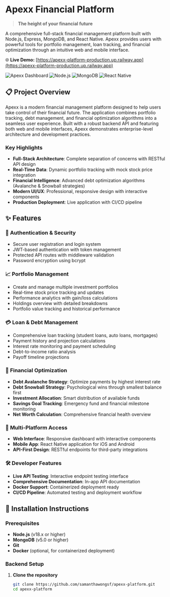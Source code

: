 # Apexx Financial Platform

> **The height of your financial future**

A comprehensive full-stack financial management platform built with Node.js, Express, MongoDB, and React Native. Apexx provides users with powerful tools for portfolio management, loan tracking, and financial optimization through an intuitive web and mobile interface.

🌐 **Live Demo:** [https://apexx-platform-production.up.railway.app](https://apexx-platform-production.up.railway.app)

![Apexx Dashboard](https://img.shields.io/badge/Status-Live-brightgreen) ![Node.js](https://img.shields.io/badge/Node.js-18.x-green) ![MongoDB](https://img.shields.io/badge/MongoDB-5.0-green) ![React Native](https://img.shields.io/badge/React%20Native-0.74-blue)

## 📋 Project Overview

Apexx is a modern financial management platform designed to help users take control of their financial future. The application combines portfolio tracking, debt management, and financial optimization algorithms into a seamless user experience. Built with a robust backend API and featuring both web and mobile interfaces, Apexx demonstrates enterprise-level architecture and development practices.

### Key Highlights
- **Full-Stack Architecture**: Complete separation of concerns with RESTful API design
- **Real-Time Data**: Dynamic portfolio tracking with mock stock price integration
- **Financial Intelligence**: Advanced debt optimization algorithms (Avalanche & Snowball strategies)
- **Modern UI/UX**: Professional, responsive design with interactive components
- **Production Deployment**: Live application with CI/CD pipeline

## ✨ Features

### 🔐 **Authentication & Security**
- Secure user registration and login system
- JWT-based authentication with token management
- Protected API routes with middleware validation
- Password encryption using bcrypt

### 📈 **Portfolio Management**
- Create and manage multiple investment portfolios
- Real-time stock price tracking and updates
- Performance analytics with gain/loss calculations
- Holdings overview with detailed breakdowns
- Portfolio value tracking and historical performance

### 💳 **Loan & Debt Management**
- Comprehensive loan tracking (student loans, auto loans, mortgages)
- Payment history and projection calculations
- Interest rate monitoring and payment scheduling
- Debt-to-income ratio analysis
- Payoff timeline projections

### 🎯 **Financial Optimization**
- **Debt Avalanche Strategy**: Optimize payments by highest interest rate
- **Debt Snowball Strategy**: Psychological wins through smallest balance first
- **Investment Allocation**: Smart distribution of available funds
- **Savings Goal Tracking**: Emergency fund and financial milestone monitoring
- **Net Worth Calculation**: Comprehensive financial health overview

### 📱 **Multi-Platform Access**
- **Web Interface**: Responsive dashboard with interactive components
- **Mobile App**: React Native application for iOS and Android
- **API-First Design**: RESTful endpoints for third-party integrations

### 🛠 **Developer Features**
- **Live API Testing**: Interactive endpoint testing interface
- **Comprehensive Documentation**: In-app API documentation
- **Docker Support**: Containerized deployment ready
- **CI/CD Pipeline**: Automated testing and deployment workflow

## 🚀 Installation Instructions

### Prerequisites
- **Node.js** (v18.x or higher)
- **MongoDB** (v5.0 or higher)
- **Git**
- **Docker** (optional, for containerized deployment)

### Backend Setup

1. **Clone the repository**
   ```bash
   git clone https://github.com/samanthawongsf/apexx-platform.git
   cd apexx-platform
